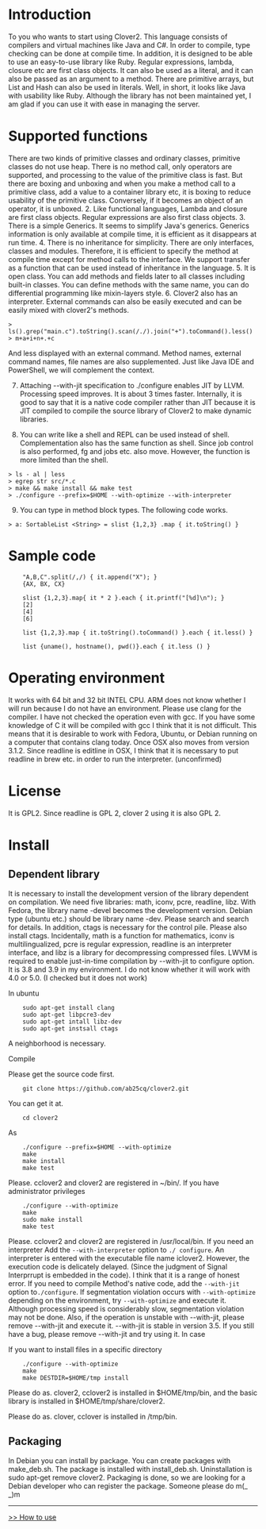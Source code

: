# Introduction

To you who wants to start using Clover2. This language consists of compilers and virtual machines like Java and C#.
In order to compile, type checking can be done at compile time.
In addition, it is designed to be able to use an easy-to-use library like Ruby.
Regular expressions, lambda, closure etc are first class objects. It can also be used as a literal, and it can also be passed as an argument to a method.
There are primitive arrays, but List and Hash can also be used in literals.
Well, in short, it looks like Java with usability like Ruby.
Although the library has not been maintained yet, I am glad if you can use it with ease in managing the server.

# Supported functions

There are two kinds of primitive classes and ordinary classes, primitive classes do not use heap. There is no method call, only operators are supported, and processing to the value of the primitive class is fast. But there are boxing and unboxing and when you make a method call to a primitive class, add a value to a container library etc, it is boxing to reduce usability of the primitive class. Conversely, if it becomes an object of an operator, it is unboxed.
2. Like functional languages, Lambda and closure are first class objects. Regular expressions are also first class objects.
3. There is a simple Generics. It seems to simplify Java's generics. Generics information is only available at compile time, it is efficient as it disappears at run time.
4. There is no inheritance for simplicity. There are only interfaces, classes and modules. Therefore, it is efficient to specify the method at compile time except for method calls to the interface. We support transfer as a function that can be used instead of inheritance in the language.
5. It is open class. You can add methods and fields later to all classes including built-in classes. You can define methods with the same name, you can do differential programming like mixin-layers style.
6. Clover2 also has an interpreter. External commands can also be easily executed and can be easily mixed with clover2's methods.


```
> ls().grep("main.c").toString().scan(/./).join("+").toCommand().less()
> m+a+i+n+.+c
```

And less displayed with an external command.
Method names, external command names, file names are also supplemented. Just like Java IDE and PowerShell, we will complement the context.

7. Attaching --with-jit specification to ./configure enables JIT by LLVM. Processing speed improves. It is about 3 times faster. Internally, it is good to say that it is a native code compiler rather than JIT because it is JIT compiled to compile the source library of Clover2 to make dynamic libraries.

8. You can write like a shell and REPL can be used instead of shell. Complementation also has the same function as shell. Since job control is also performed, fg and jobs etc. also move. However, the function is more limited than the shell.

```
> ls - al | less
> egrep str src/*.c
> make && make install && make test
> ./configure --prefix=$HOME --with-optimize --with-interpreter
```

9. You can type in method block types. The following code works.

```
> a: SortableList <String> = slist {1,2,3} .map { it.toString() }
```

# Sample code

```
    "A,B,C".split(/,/) { it.append("X"); }
    {AX, BX, CX}

    slist {1,2,3}.map{ it * 2 }.each { it.printf("[%d]\n"); }
    [2]
    [4]
    [6]

    list {1,2,3}.map { it.toString().toCommand() }.each { it.less() }

    list {uname(), hostname(), pwd()}.each { it.less () }
```

# Operating environment

It works with 64 bit and 32 bit INTEL CPU. ARM does not know whether I will run because I do not have an environment.
Please use clang for the compiler. I have not checked the operation even with gcc. If you have some knowledge of C it will be compiled with gcc
I think that it is not difficult.
This means that it is desirable to work with Fedora, Ubuntu, or Debian running on a computer that contains clang today.
Once OSX also moves from version 3.1.2. Since readline is editline in OSX, I think that it is necessary to put readline in brew etc. in order to run the interpreter. (unconfirmed)

# License

It is GPL2. Since readline is GPL 2, clover 2 using it is also GPL 2.

# Install

## Dependent library

It is necessary to install the development version of the library dependent on compilation. We need five libraries: math, iconv, pcre, readline, libz.
With Fedora, the library name -devel becomes the development version. Debian type (ubuntu etc.) should be library name -dev.
Please search and search for details.
In addition, ctags is necessary for the control pile. Please also install ctags.
Incidentally, math is a function for mathematics, iconv is multilingualized, pcre is regular expression, readline is an interpreter interface, and libz is a library for decompressing compressed files.
LWVM is required to enable just-in-time compilation by --with-jit to configure option. It is 3.8 and 3.9 in my environment. I do not know whether it will work with 4.0 or 5.0. (I checked but it does not work)

In ubuntu
```
    sudo apt-get install clang
    sudo apt-get libpcre3-dev
    sudo apt-get intall libz-dev
    sudo apt-get instsall ctags
```
A neighborhood is necessary.

Compile

Please get the source code first.
```
    git clone https://github.com/ab25cq/clover2.git
```
You can get it at.
```
    cd clover2
```
As
```
    ./configure --prefix=$HOME --with-optimize
    make
    make install
    make test
```
Please. cclover2 and clover2 are registered in ~/bin/.
If you have administrator privileges
```
    ./configure --with-optimize
    make
    sudo make install
    make test
```
Please. cclover2 and clover2 are registered in /usr/local/bin.
If you need an interpreter
Add the `--with-interpreter` option to `./ configure`. An interpreter is entered with the executable file name iclover2. However, the execution code is delicately delayed. (Since the judgment of Signal Interprrupt is embedded in the code). I think that it is a range of honest error.
If you need to compile Method's native code, add the `--with-jit` option to`./configure`.
If segmentation violation occurs with `--with-optimize` depending on the environment, try `--with-optimize` and execute it. Although processing speed is considerably slow, segmentation violation may not be done. Also, if the operation is unstable with --with-jit, please remove --with-jit and execute it. --with-jit is stable in version 3.5. If you still have a bug, please remove --with-jit and try using it. In case

If you want to install files in a specific directory

```
    ./configure --with-optimize
    make
    make DESTDIR=$HOME/tmp install
```

Please do as. clover2, cclover2 is installed in $HOME/tmp/bin, and the basic library is installed in $HOME/tmp/share/clover2.

Please do as. clover, cclover is installed in /tmp/bin.

## Packaging

In Debian you can install by package. You can create packages with make_deb.sh. The package is installed with install_deb.sh. Uninstallation is sudo apt-get remove clover2.
Packaging is done, so we are looking for a Debian developer who can register the package.
Someone please do m(_ _)m


----

[>> How to use](usage-en)